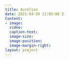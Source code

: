 ```yaml
---
title: Aurelian
date: 2021-03-24 11:02:00 Z
Content:
- image: 
  video: 
  caption-text: 
  image-size: 
  image-position: 
  image-margin-right: 
layout: project
---
```


